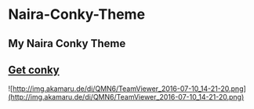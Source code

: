 # Naira-Conky-Theme
My Naira Conky Theme
---------------------

[Get conky](https://github.com/brndnmtthws/conky)
---------------------------------------------------

![http://img.akamaru.de/di/QMN6/TeamViewer_2016-07-10_14-21-20.png](http://img.akamaru.de/di/QMN6/TeamViewer_2016-07-10_14-21-20.png)
